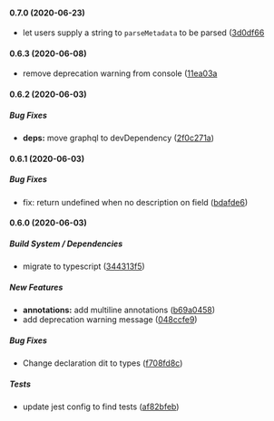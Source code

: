 #### 0.7.0 (2020-06-23)

* let users supply a string to `parseMetadata` to be parsed ([3d0df66](https://github.com/aerogear/graphql-metadata/commit/3d0df6615c1b90f8c7964dcf41bcbeab9f59a77c)

#### 0.6.3 (2020-06-08)

* remove deprecation warning from console ([11ea03a](https://github.com/aerogear/graphql-metadata/commit/11ea03ae2215d487d86e554a7a3317fa9a5ba2e9)

#### 0.6.2 (2020-06-03)

##### Bug Fixes

* **deps:**  move graphql to devDependency ([2f0c271a](https://github.com/aerogear/graphql-metadata/commit/2f0c271aad7ac4724b3d1e12bea98ff9dce2a90c))

#### 0.6.1 (2020-06-03)

##### Bug Fixes

*  fix: return undefined when no description on field ([bdafde6](https://github.com/aerogear/graphql-metadata/commit/bdafde62145af5406f7e9fdb31a4045c0bcf4cfa))

#### 0.6.0 (2020-06-03)

##### Build System / Dependencies

*  migrate to typescript ([344313f5](https://github.com/aerogear/graphql-metadata/commit/344313f5f912ede2a1ee366580cb81dc40dc6409))

##### New Features

* **annotations:**  add multiline annotations ([b69a0458](https://github.com/aerogear/graphql-metadata/commit/b69a0458db0be326917f7d125814045b3f930508))
*  add deprecation warning message ([048ccfe9](https://github.com/aerogear/graphql-metadata/commit/048ccfe98871e0441ef8cb1ce905f83c5c338472))

##### Bug Fixes

*  Change declaration dit to types ([f708fd8c](https://github.com/aerogear/graphql-metadata/commit/f708fd8c2a63be6a277ccc41500397804461a9d8))

##### Tests

*  update jest config to find tests ([af82bfeb](https://github.com/aerogear/graphql-metadata/commit/af82bfeb79d4d9d0777e2cedb717255414cec979))

